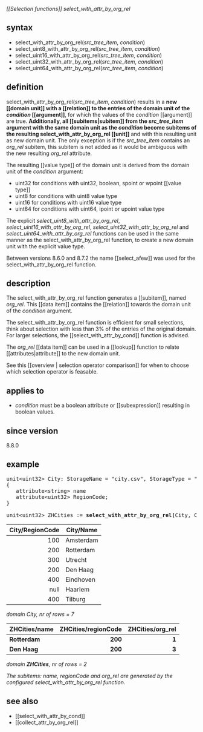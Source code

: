 *[[Selection functions]] select_with_attr_by_org_rel*

## syntax

- select_with_attr_by_org_rel(*src_tree_item*, *condition*)
- select_uint8_with_attr_by_org_rel(*src_tree_item*, *condition*)
- select_uint16_with_attr_by_org_rel(*src_tree_item*, *condition*)
- select_uint32_with_attr_by_org_rel(*src_tree_item*, *condition*)
- select_uint64_with_attr_by_org_rel(*src_tree_item*, *condition*)

## definition

select_with_attr_by_org_rel(*src_tree_item*, *condition*) results in a **new [[domain unit]] with a [[relation]] to the entries of the domain unit of the *condition* [[argument]]**, for which the values of the *condition* [[argument]] are true. **Additionally, all [[subitems|subitem]] from the *src_tree_item* argument with the same domain unit as the *condition* become subitems of the resulting select_with_attr_by_org_rel [[unit]]** and with this resulting unit as new domain unit. The only exception is if the _src_tree_item_ contains an _org_rel_ subitem, this subitem is not added as it would be ambiguous with the new resulting _org_rel_ attribute. 

The resulting [[value type]] of the domain unit is derived from the domain unit of the *condition* argument:
- uint32 for conditions with uint32, boolean, spoint or wpoint [[value type]]
- uint8 for conditions with uint8 value type
- uint16 for conditions with uint16 value type
- uint64 for conditions with uint64, ipoint or upoint value type

The explicit *select_uint8_with_attr_by_org_rel*, *select_uint16_with_attr_by_org_rel*, *select_uint32_with_attr_by_org_rel* and *select_uint64_with_attr_by_org_rel* functions can be used in the same manner as the select_with_attr_by_org_rel function, to create a new domain unit with the explicit value type.

Between versions 8.6.0 and 8.7.2 the name [[select_afew]] was used for the select_with_attr_by_org_rel function. 

## description

The select_with_attr_by_org_rel function generates a [[subitem]], named *org_rel*. This [[data item]] contains the [[relation]] towards the domain unit of the *condition* argument.

The select_with_attr_by_org_rel function is efficient for small selections, think about selection with less than 3% of the entries of the original domain. For larger selections, the [[select_with_attr_by_cond]] function is advised.

The *org_rel* [[data item]] can be used in a [[lookup]] function to relate [[attributes|attribute]] to the new domain unit.

See this [[overview | selection operator comparison]] for when to choose which selection operator is feasable.

## applies to

- *condition* must be a boolean attribute or [[subexpression]] resulting in boolean values.

## since version

8.8.0

## example

<pre>
unit&lt;uint32&gt; City: StorageName = "city.csv", StorageType = "gdal.vect", StoragReadOnly = "True"
{
   attribute&lt;string&gt; name
   attribute&lt;uint32&gt; RegionCode;
}

unit&lt;uint32&gt; ZHCities := <B>select_with_attr_by_org_rel(</B>City, City/RegionCode == 200<B>)</B>
</pre>

| City/RegionCode | City/Name |
|----------------:|-----------|
| 100             | Amsterdam |
| 200             | Rotterdam |
| 300             | Utrecht   |
| 200             | Den Haag  |
| 400             | Eindhoven |
| null            | Haarlem   |
| 400             | Tilburg   |

*domain City, nr of rows = 7*

|ZHCities/name|ZHCities/regionCode|ZHCities/org_rel|
|-------------|------------------:|---------------:|
|**Rotterdam**|**200**            |**1**           |
|**Den Haag** |**200**            |**3**           |

*domain <B>ZHCities</B>, nr of rows = 2*

<I> The subitems: name, regionCode and org_rel are generated by the configured select_with_attr_by_org_rel function.</I> 

## see also

- [[select_with_attr_by_cond]]
- [[collect_attr_by_org_rel]]
